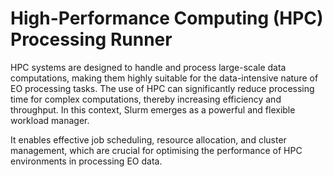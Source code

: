 # High-Performance Computing (HPC) Processing Runner

HPC systems are designed to handle and process large-scale data computations, making them highly suitable for the data-intensive nature of EO processing tasks. The use of HPC can significantly reduce processing time for complex computations, thereby increasing efficiency and throughput. In this context, Slurm emerges as a powerful and flexible workload manager. 

It enables effective job scheduling, resource allocation, and cluster management, which are crucial for optimising the performance of HPC environments in processing EO data.